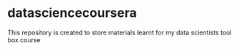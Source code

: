 datasciencecoursera
===================

This repository is created to store materials learnt for my data scientists tool box course

